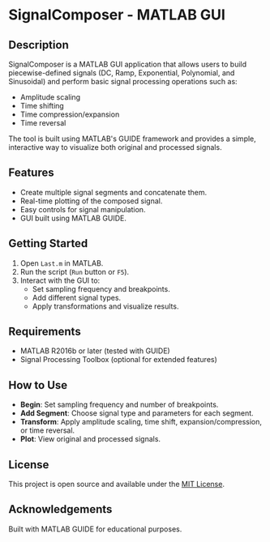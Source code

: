 # SignalComposer - MATLAB GUI

## Description
SignalComposer is a MATLAB GUI application that allows users to build piecewise-defined signals (DC, Ramp, Exponential, Polynomial, and Sinusoidal) and perform basic signal processing operations such as:
- Amplitude scaling
- Time shifting
- Time compression/expansion
- Time reversal

The tool is built using MATLAB's GUIDE framework and provides a simple, interactive way to visualize both original and processed signals.

## Features
- Create multiple signal segments and concatenate them.
- Real-time plotting of the composed signal.
- Easy controls for signal manipulation.
- GUI built using MATLAB GUIDE.

## Getting Started

1. Open `Last.m` in MATLAB.
2. Run the script (`Run` button or `F5`).
3. Interact with the GUI to:
    - Set sampling frequency and breakpoints.
    - Add different signal types.
    - Apply transformations and visualize results.

## Requirements
- MATLAB R2016b or later (tested with GUIDE)
- Signal Processing Toolbox (optional for extended features)

## How to Use
- **Begin**: Set sampling frequency and number of breakpoints.
- **Add Segment**: Choose signal type and parameters for each segment.
- **Transform**: Apply amplitude scaling, time shift, expansion/compression, or time reversal.
- **Plot**: View original and processed signals.

## License
This project is open source and available under the [MIT License](LICENSE).

## Acknowledgements
Built with MATLAB GUIDE for educational purposes.
